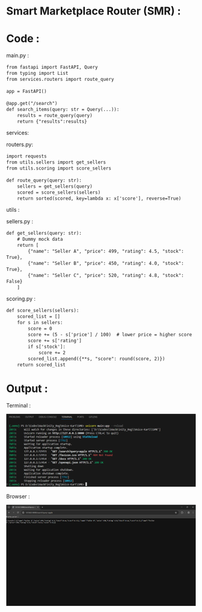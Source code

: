 # Smart Marketplace Router (SMR) :

# Code :

main.py :

```
from fastapi import FastAPI, Query
from typing import List
from services.routers import route_query

app = FastAPI()

@app.get("/search")
def search_items(query: str = Query(...)):
    results = route_query(query)
    return {"results":results}
```

services:

routers.py:

```
import requests
from utils.sellers import get_sellers
from utils.scoring import score_sellers

def route_query(query: str):
    sellers = get_sellers(query)
    scored = score_sellers(sellers)
    return sorted(scored, key=lambda x: x['score'], reverse=True)
```

utils :

sellers.py :

```
def get_sellers(query: str):
    # Dummy mock data
    return [
        {"name": "Seller A", "price": 499, "rating": 4.5, "stock": True},
        {"name": "Seller B", "price": 450, "rating": 4.0, "stock": True},
        {"name": "Seller C", "price": 520, "rating": 4.8, "stock": False}
    ]
```

scoring.py :

```
def score_sellers(sellers):
    scored_list = []
    for s in sellers:
        score = 0
        score += (5 - s['price'] / 100)  # lower price = higher score
        score += s['rating']
        if s['stock']:
            score += 2
        scored_list.append({**s, "score": round(score, 2)})
    return scored_list
```
# Output :

Terminal :

![alt text](image.png)

Browser :

![alt text](image-1.png)